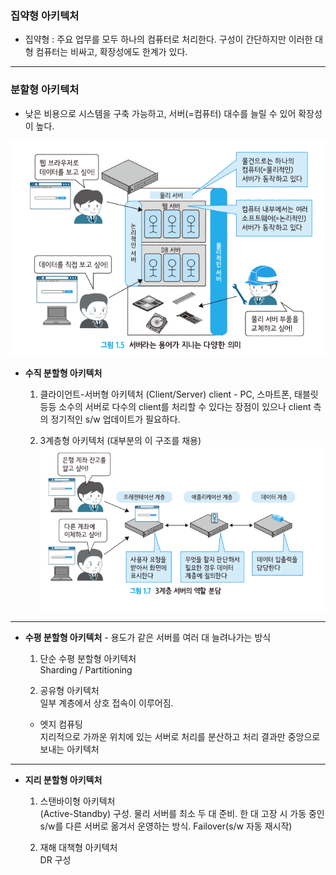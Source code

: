 ### 집약형 아키텍처

-   집약형 : 주요 업무를 모두 하나의 컴퓨터로 처리한다.
    구성이 간단하지만 이러한 대형 컴퓨터는 비싸고, 확장성에도 한계가 있다.

---

### 분할형 아키텍처
-   낮은 비용으로 시스템을 구축 가능하고, 서버(=컴퓨터) 대수를 늘릴 수 있어 확장성이 높다.

<img src="../server.png"><br/>

-   **수직 분할형 아키텍처**

    1. 클라이언트-서버형 아키텍처 (Client/Server)
    client - PC, 스마트폰, 태블릿 등등
    소수의 서버로 다수의 client를 처리할 수 있다는 장점이 있으나 client 측의 정기적인 s/w 업데이트가 필요하다.

    2. 3계층형 아키텍처 (대부분의 이 구조를 채용)
    <img src="../3layer-server.png"><br/>

---

-   **수평 분할형 아키텍처** - 용도가 같은 서버를 여러 대 늘려나가는 방식

    1. 단순 수평 분할형 아키텍처 <br/>
    Sharding / Partitioning

    2. 공유형 아키텍처 <br/>
    일부 계층에서 상호 접속이 이루어짐.

    * 엣지 컴퓨팅 <br/>
    지리적으로 가까운 위치에 있는 서버로 처리를 분산하고 처리 결과만 중앙으로 보내는 아키텍처

---

-   **지리 분할형 아키텍처**

    1. 스탠바이형 아키텍처 <br/> (Active-Standby) 구성.
    물리 서버를 최소 두 대 준비. 한 대 고장 시 가동 중인 s/w를 다른 서버로 옮겨서 운영하는 방식.
    Failover(s/w 자동 재시작)

    2. 재해 대책형 아키텍처 <br/>
    DR 구성

